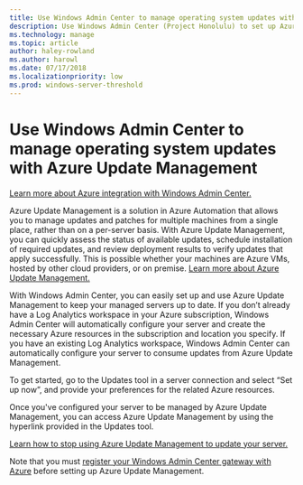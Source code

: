 ```yaml
---
title: Use Windows Admin Center to manage operating system updates with Azure Update Management
description: Use Windows Admin Center (Project Honolulu) to set up Azure Update Management to manage OS updates.
ms.technology: manage
ms.topic: article
author: haley-rowland
ms.author: harowl
ms.date: 07/17/2018
ms.localizationpriority: low
ms.prod: windows-server-threshold
---
```

# Use Windows Admin Center to manage operating system updates with Azure Update Management

[Learn more about Azure integration with Windows Admin Center.](../plan/azure-integration-options.md)

Azure Update Management is a solution in Azure Automation that allows you to manage updates and patches for multiple machines from a single place, rather than on a per-server basis. With Azure Update Management, you can quickly assess the status of available updates, schedule installation of required updates, and review deployment results to verify updates that apply successfully. This is possible whether your machines are Azure VMs, hosted by other cloud providers, or on premise. [Learn more about Azure Update Management.](https://docs.microsoft.com/azure/automation/automation-update-management)

With Windows Admin Center, you can easily set up and use Azure Update Management to keep your managed servers up to date. If you don’t already have a Log Analytics workspace in your Azure subscription, Windows Admin Center will automatically configure your server and create the necessary Azure resources in the subscription and location you specify. If you have an existing Log Analytics workspace, Windows Admin Center can automatically configure your server to consume updates from Azure Update Management.  

To get started, go to the Updates tool in a server connection and select “Set up now”, and provide your preferences for the related Azure resources. 

Once you've configured your server to be managed by Azure Update Management, you can access Azure Update Management by using the hyperlink provided in the Updates tool. 

[Learn how to stop using Azure Update Management to update your server.](azure-monitor.md#disabling-monitoring)

Note that you must [register your Windows Admin Center gateway with Azure](..\configure\azure-integration.md) before setting up Azure Update Management.

